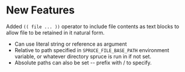 # New Features

Added `(( file ... ))` operator to include file contents as text blocks to
allow file to be retained in it natural form.

* Can use literal string or reference as argument
* Relative to path specified in `SPRUCE_FILE_BASE_PATH` environment variable,
  or whatever directory spruce is run in if not set.
* Absolute paths can also be set -- prefix with / to specify.
